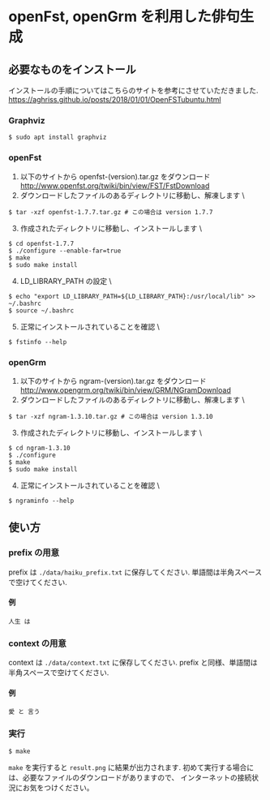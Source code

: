 # openFst, openGrm を利用した俳句生成

## 必要なものをインストール

インストールの手順についてはこちらのサイトを参考にさせていただきました. \
https://aghriss.github.io/posts/2018/01/01/OpenFSTubuntu.html

### Graphviz
```
$ sudo apt install graphviz
```
### openFst
1. 以下のサイトから openfst-(version).tar.gz をダウンロード \
   http://www.openfst.org/twiki/bin/view/FST/FstDownload
2. ダウンロードしたファイルのあるディレクトリに移動し、解凍します \
  ```
  $ tar -xzf openfst-1.7.7.tar.gz # この場合は version 1.7.7
  ```

3. 作成されたディレクトリに移動し、インストールします \
  ```
  $ cd openfst-1.7.7
  $ ./configure --enable-far=true
  $ make
  $ sudo make install
  ```

4. LD\_LIBRARY\_PATH の設定 \
  ```
  $ echo "export LD_LIBRARY_PATH=${LD_LIBRARY_PATH}:/usr/local/lib" >> ~/.bashrc
  $ source ~/.bashrc
  ```

5. 正常にインストールされていることを確認 \
  ```
  $ fstinfo --help
  ```

### openGrm
1. 以下のサイトから ngram-(version).tar.gz をダウンロード \
  http://www.opengrm.org/twiki/bin/view/GRM/NGramDownload
2. ダウンロードしたファイルのあるディレクトリに移動し、解凍します \
  ```
  $ tar -xzf ngram-1.3.10.tar.gz # この場合は version 1.3.10
  ```
3. 作成されたディレクトリに移動し、インストールします \
  ```
  $ cd ngram-1.3.10
  $ ./configure
  $ make
  $ sudo make install
  ```
4. 正常にインストールされていることを確認 \
  ```
  $ ngraminfo --help
  ```

## 使い方

### prefix の用意
prefix は `./data/haiku_prefix.txt` に保存してください.
単語間は半角スペースで空けてください.
#### 例
```
人生 は
```

### context の用意
context は `./data/context.txt` に保存してください.
prefix と同様、単語間は半角スペースで空けてください.
#### 例
```
愛 と 言う
```

### 実行
```
$ make
```
`make` を実行すると `result.png` に結果が出力されます.
初めて実行する場合には、必要なファイルのダウンロードがありますので、
インターネットの接続状況にお気をつけください。

